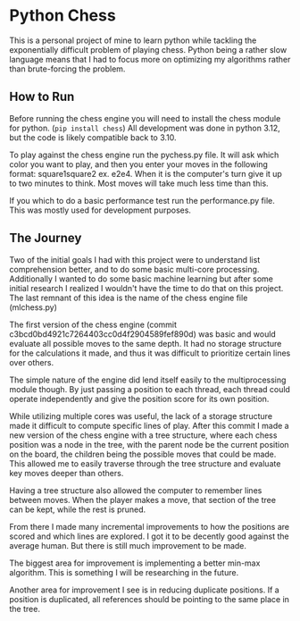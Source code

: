 # Python Chess

This is a personal project of mine to learn python while tackling the exponentially difficult
problem of playing chess. Python being a rather slow language means that I had to focus
more on optimizing my algorithms rather than brute-forcing the problem.

## How to Run

Before running the chess engine you will need to install the chess module for python.
(```pip install chess```) All development was done in python 3.12, but the code is likely compatible
back to 3.10.

To play against the chess engine run the pychess.py file. It will ask which color you want to play,
and then you enter your moves in the following format: square1square2 ex. e2e4. When it is the
computer's turn give it up to two minutes to think. Most moves will take much less time than this.

If you which to do a basic performance test run the performance.py file. This was mostly used for
development purposes.

## The Journey

Two of the initial goals I had with this project were to understand list comprehension better, and
to do some basic multi-core processing. Additionally I wanted to do some basic machine learning but
after some initial research I realized I wouldn't have the time to do that on this project. The last
remnant of this idea is the name of the chess engine file (mlchess.py)

The first version of the chess engine (commit c3bcd0bd4921c7264403cc0d4f2904589fef890d) was basic
and would evaluate all possible moves to the same depth. It had no storage structure for the
calculations it made, and thus it was difficult to prioritize certain lines over others.

The simple nature of the engine did lend itself easily to the multiprocessing module though. By just
passing a position to each thread, each thread could operate independently and give the position
score for its own position.

While utilizing multiple cores was useful, the lack of a storage structure made it difficult to
compute specific lines of play. After this commit I made a new version of the chess engine with a tree
structure, where each chess position was a node in the tree, with the parent node be the current
position on the board, the children being the possible moves that could be made. This allowed me
to easily traverse through the tree structure and evaluate key moves deeper than others.

Having a tree structure also allowed the computer to remember lines between moves. When the player
makes a move, that section of the tree can be kept, while the rest is pruned.

From there I made many incremental improvements to how the positions are scored and which lines are
explored. I got it to be decently good against the average human. But there is still much
improvement to be made.

The biggest area for improvement is implementing a better min-max algorithm. This is something I
will be researching in the future.

Another area for improvement I see is in reducing duplicate positions. If a position is duplicated,
all references should be pointing to the same place in the tree.
